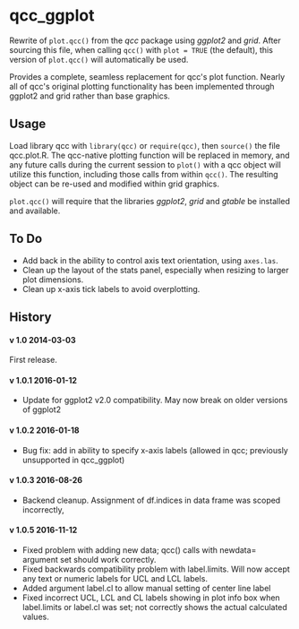 qcc_ggplot
==========
Rewrite of `plot.qcc()` from the _qcc_ package using _ggplot2_ and _grid_. After sourcing this file, when calling `qcc()` with `plot = TRUE` (the default), this version of `plot.qcc()` will automatically be used.

Provides a complete, seamless replacement for qcc's plot function. Nearly all of qcc's original plotting functionality has been implemented through ggplot2 and grid rather than base graphics.

Usage
---------
Load library qcc with `library(qcc)` or `require(qcc)`, then `source()` the file qcc.plot.R. The qcc-native plotting function will be replaced in memory, and any future calls during the current session to `plot()` with a qcc object will utilize this function, including those calls from within `qcc()`. The resulting object can be re-used and modified within grid graphics.

`plot.qcc()` will require that the libraries _ggplot2_, _grid_ and _gtable_ be installed and available.

To Do
--------
* Add back in the ability to control axis text orientation, using <code>axes.las</code>.
* Clean up the layout of the stats panel, especially when resizing to larger plot dimensions.
* Clean up x-axis tick labels to avoid overplotting.

History
--------
#### v 1.0    2014-03-03 

First release.

#### v 1.0.1  2016-01-12 

* Update for ggplot2 v2.0 compatibility. May now break on older versions of ggplot2

#### v 1.0.2  2016-01-18 

* Bug fix: add in ability to specify x-axis labels (allowed in qcc; previously unsupported in qcc_ggplot)

#### v 1.0.3  2016-08-26 

* Backend cleanup. Assignment of df.indices in data frame was scoped incorrectly, 

#### v 1.0.5  2016-11-12 

* Fixed problem with adding new data; qcc() calls with newdata= argument set should work correctly. 
* Fixed backwards compatibility problem with label.limits. Will now accept any text or numeric labels for UCL and LCL labels.
* Added argument label.cl to allow manual setting of center line label
* Fixed incorrect UCL, LCL and CL labels showing in plot info box when label.limits or label.cl was set; not correctly shows the actual calculated values.